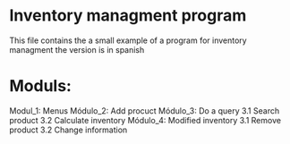 # Inventory managment program 
This file contains the a small example of
a program for inventory managment
the version is in spanish

# Moduls:

Modul_1: Menus
Módulo_2: Add procuct
Módulo_3: Do a query
     3.1 Search product
     3.2 Calculate inventory
Módulo_4: Modified inventory
    3.1 Remove product
    3.2 Change information